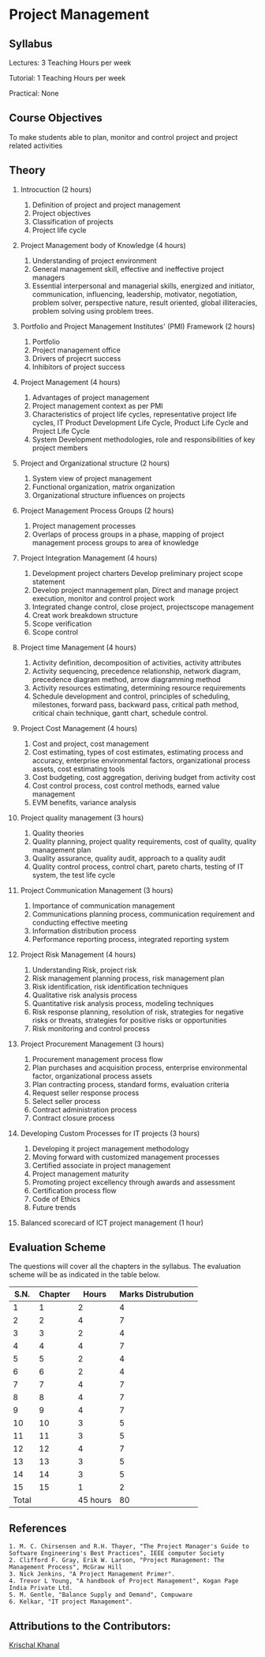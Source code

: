 # Project Management
## Syllabus

Lectures: 3 Teaching Hours per week

Tutorial: 1 Teaching Hours per week

Practical: None

## Course Objectives

To make students able to plan, monitor and control project and project related activities

## Theory

1. Introcuction (2 hours)
    1. Definition of project and project management
    2. Project objectives
    3. Classification of projects
    4. Project life cycle

2. Project Management body of Knowledge (4 hours)
    1. Understanding of project environment
    2. General management skill, effective and ineffective project managers
    3. Essential interpersonal and managerial skills, energized and initiator, communication, influencing, leadership, motivator, negotiation, problem solver, perspective nature, result oriented, global illiteracies, problem solving using problem trees.
    
3. Portfolio and Project Management Institutes' (PMI) Framework (2 hours)
    1. Portfolio
    2. Project management office
    3. Drivers of projecrt success
    4. Inhibitors of project success

4. Project Management (4 hours)
    1. Advantages of project management
    2. Project management context as per PMI
    3. Characteristics of project life cycles, representative project life cycles, IT Product Development Life Cycle, Product Life Cycle and Project Life Cycle
    4. System Development methodologies, role and responsibilities of key project members

5. Project and Organizational structure (2 hours)
    1. System view of project management
    2. Functional organization, matrix organization
    3. Organizational structure influences on projects

6. Project Management Process Groups (2 hours)
    1. Project management processes
    2. Overlaps of process groups in a phase, mapping of project management process groups to area of knowledge

7. Project Integration Management (4 hours)
    1. Development project charters Develop preliminary project scope statement
    2. Develop project mannagement plan, Direct and manage project execution, monitor and control project work
    3. Integrated change control, close project, projectscope management
    4. Creat work breakdown structure
    5. Scope verification
    6. Scope control

8. Project time Management (4 hours)
    1. Activity definition, decomposition of activities, activity attributes
    2. Activity sequencing, precedence relationship, network diagram, precedence diagram method, arrow diagramming method
    3. Activity resources estimating, determining resource requirements
    4. Schedule development and control, principles of scheduling, milestones, forward pass, backward pass, critical path method, critical chain technique, gantt chart, schedule control.

9. Project Cost Management (4 hours)
    1. Cost and project, cost management
    2. Cost estimating, types of cost estimates, estimating process and accuracy, enterprise environmental factors, organizational process assets, cost estimating tools
    3. Cost budgeting, cost aggregation, deriving budget from activity cost
    4. Cost control process, cost control methods, earned value management
    5. EVM benefits, variance analysis

10. Project quality management (3 hours)
    1. Quality theories
    2. Quality planning, project quality requirements, cost of quality, quality management plan
    3. Quality assurance, quality audit, approach to a quality audit
    4. Quality control process, control chart, pareto charts, testing of IT system, the test life cycle

11. Project Communication Management (3 hours)
    1. Importance of communication management
    2. Communications planning process, communication requirement and conducting effective meeting
    3. Information distribution process
    4. Performance reporting process, integrated reporting system

12. Project Risk Management (4 hours)
    1. Understanding Risk, project risk
    2. Risk management planning process, risk management plan
    3. Risk identification, risk identification techniques
    4. Qualitative risk analysis process
    5. Quantitative risk analysis process, modeling techniques
    6. Risk response planning, resolution of risk, strategies for negative risks or threats, strategies for positive risks or opportunities
    7. Risk monitoring and control process

13. Project Procurement Management (3 hours)
    1. Procurement management process flow
    2. Plan purchases and acquisition process, enterprise environmental factor, organizational process assets
    3. Plan contracting process, standard forms, evaluation criteria
    4. Request seller response process
    5. Select seller process
    5. Contract administration process
    7. Contract closure process
    
14. Developing Custom Processes for IT projects (3 hours)
    1. Developing it project management methodology
    2. Moving forward with customized management processes
    3. Certified associate in project management
    4. Project management maturity
    5. Promoting project excellency through awards and assessment
    6. Certification process flow
    7. Code of Ethics
    8. Future trends

15. Balanced scorecard of ICT project management (1 hour)

## Evaluation Scheme
The questions will cover all the chapters in the syllabus. The evaluation scheme will be as indicated in the table below.

| S.N.  | Chapter       | Hours          | Marks Distrubution     |
| ----- | ------------- | -------------- | ---------------------- |
| 1     | 1             | 2              |   4                    |
| 2     | 2             | 4              |   7                    |
| 3     | 3             | 2              |   4                    |
| 4     | 4             | 4              |   7                    |
| 5     | 5             | 2              |   4                    |
| 6     | 6             | 2              |   4                    |
| 7     | 7             | 4              |   7                    |
| 8     | 8             | 4              |   7                    |
| 9     | 9             | 4              |   7                    |
| 10    | 10            | 3              |   5                    |
| 11    | 11            | 3              |   5                    |
| 12    | 12            | 4              |   7                    |
| 13    | 13            | 3              |   5                    |
| 14    | 14            | 3              |   5                    |
| 15    | 15            | 1              |   2                    |
| Total |               | 45 hours       |  80                    |


## References
    1. M. C. Chirsensen and R.H. Thayer, "The Project Manager's Guide to Software Engineering's Best Practices", IEEE computer Society
    2. Clifford F. Gray, Erik W. Larson, "Project Management: The Management Process", McGraw Hill
    3. Nick Jenkins, "A Project Management Primer".
    4. Trevor L Young, "A handbook of Project Management", Kogan Page India Private Ltd.
    5. M. Gentle, "Balance Supply and Demand", Compuware
    6. Kelkar, "IT project Management".

## Attributions to the Contributors:

[Krischal Khanal](https://github.com/krischal111)